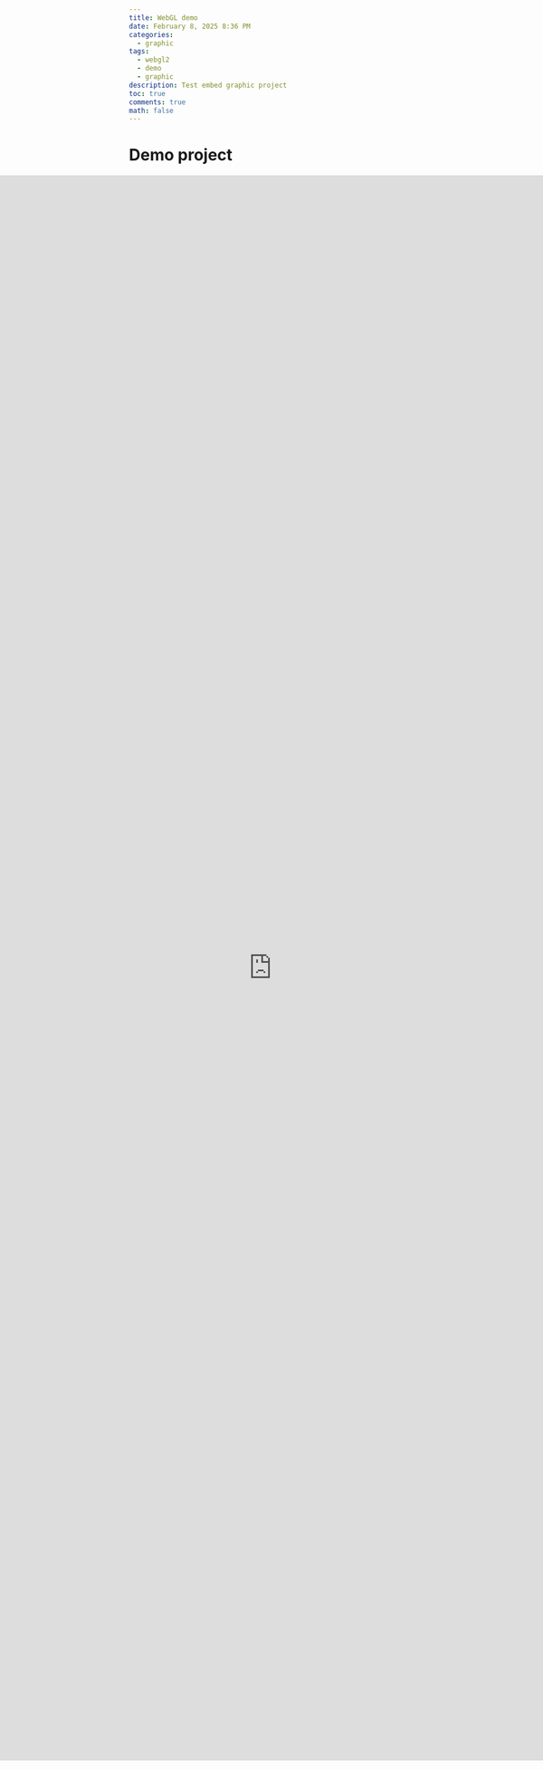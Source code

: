 ```yaml
---
title: WebGL demo
date: February 8, 2025 8:36 PM
categories:
  - graphic
tags:
  - webgl2
  - demo
  - graphic
description: Test embed graphic project
toc: true
comments: true
math: false
---
```

# Demo project
<div style="left: 0; width: 100%; height: 70%; position: absolute;"><iframe src="https://stackblitz.com/edit/vitejs-vite-tcnhzv5f?embed=1&file=index.html&hideExplorer=1&view=preview" style="top: 0; left: 0; width: 100%; height: 100%; position: absolute; border: 0;" allowfullscreen></iframe></div>
